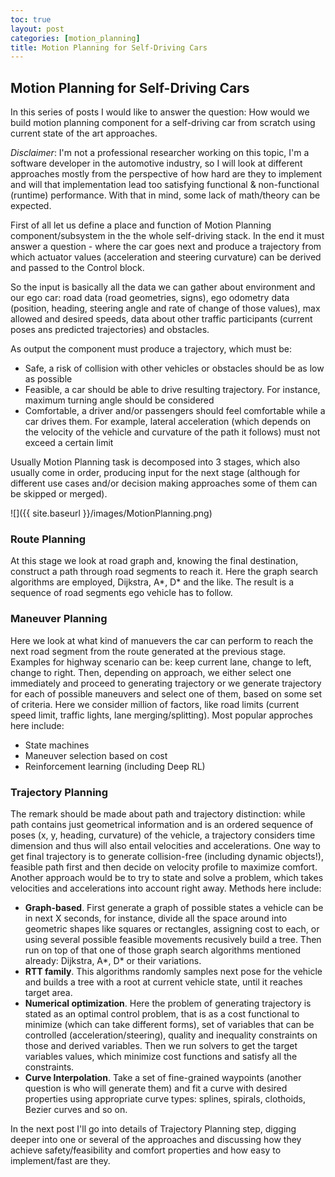```yaml
---
toc: true
layout: post
categories: [motion_planning]
title: Motion Planning for Self-Driving Cars
---
```



## Motion Planning for Self-Driving Cars

In this series of posts I would like to answer the question: How would we build motion planning component for a self-driving car from scratch using current state of the art approaches.

*Disclaimer*: I'm not a professional researcher  working on this topic, I'm a software developer in the automotive industry, so I will look at different approaches mostly from the perspective of how hard are they to implement and will that implementation lead too satisfying functional & non-functional (runtime) performance. With that in mind, some lack of math/theory can be expected. 

First of all let us define a place and function of Motion Planning component/subsystem in the the whole self-driving stack. In the end it must answer a question - where the car goes next 
and produce a trajectory from which actuator values (acceleration and steering curvature) can be derived and
passed to the Control block.

So the input is basically all the data we can gather about environment and our ego car: road data (road geometries, signs), ego odometry data (position, heading, steering angle and rate of change of those values), max allowed and desired speeds, data about other traffic participants (current poses ans predicted trajectories) and obstacles.

As output the component must produce a trajectory, which must be:
- Safe, a risk of collision with other vehicles or obstacles should be as low as possible
- Feasible, a car should be able to drive resulting trajectory. For instance, maximum turning angle should be considered
- Comfortable, a driver and/or passengers should feel comfortable while a car drives them. For example, lateral acceleration (which depends on the velocity of the vehicle and curvature of the path it follows) must not exceed a certain limit

Usually Motion Planning task is decomposed into 3 stages, which also usually come in order, producing input for the next stage (although for different use cases and/or decision making approaches some of them can be skipped or merged).

![]({{ site.baseurl }}/images/MotionPlanning.png)

### Route Planning 

At this stage we look at road graph and, knowing the final destination, construct a path through road segments to reach it. Here the graph search algorithms are employed, Dijkstra, A*, D* and the like.
The result is a sequence of road segments ego vehicle has to follow.

### Maneuver Planning

Here we look at what kind of manuevers the car can perform to reach the next road segment from the route generated at the previous stage.
Examples for highway scenario can be: keep current lane, change to left, change to right.
Then, depending on approach, we either select one immediately and proceed to generating trajectory or
we generate trajectory for each of possible maneuvers and select one of them, based on some set of criteria.
Here we consider million of factors, like road limits (current speed limit, traffic lights, lane merging/splitting).
Most popular approches here include:
- State machines
- Maneuver selection based on cost
- Reinforcement learning (including Deep RL)

### Trajectory Planning

The remark should be made about path and trajectory distinction:
while path contains just geometrical information and is an ordered sequence of poses (x, y, heading, curvature) of the vehicle, a trajectory 
considers time dimension and thus will also entail velocities and accelerations.
One way to get final trajectory is to generate collision-free (including dynamic objects!), feasible path first and then decide on velocity profile to maximize comfort. Another approach would be to try to state and solve a problem, which takes velocities and accelerations into account right away.
Methods here include:
- **Graph-based**. First generate a graph of possible states a vehicle can be in next X seconds, for instance, divide all the space around into geometric shapes like squares or rectangles, assigning cost to each, or using several possible feasible movements recusively build a tree. Then run on top of that one of those graph search algorithms mentioned already: Dijkstra, A*, D* or their variations.
- **RTT family**. This algorithms randomly samples next pose for the vehicle and builds a tree with a root at current vehicle state, until it reaches target area. 
- **Numerical optimization**. Here the problem of generating trajectory is stated as an optimal control problem, that is as a cost functional to minimize (which can take different forms), set of variables that can be controlled (acceleration/steering), quality and inequality constraints on those and derived variables. Then we run solvers to get the target variables values, which minimize cost functions and satisfy all the constraints.
- **Curve Interpolation**. Take a set of fine-grained waypoints (another question is who will generate them) and fit a curve with desired properties using appropriate curve types: splines, spirals, clothoids, Bezier curves and so on.

In the next post I'll go into details of Trajectory Planning step, digging deeper into one or several of the approaches and discussing how they achieve safety/feasibility and comfort properties and how easy to implement/fast are they.



